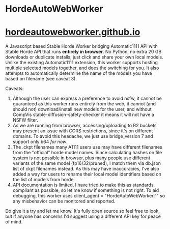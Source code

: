 # HordeAutoWebWorker
# [hordeautowebworker.github.io](https://hordeautowebworker.github.io)

A Javascript based Stable Horde Worker bridging Automatic1111 API with Stable Horde API that runs **entirely in browser**. No Python, no extra 20 GB downloads or duplicate installs, just click and share your own local models.
Unlike the existing Automatic1111 extension, this worker supports hosting multiple selected models together, and does the switching for you. It also attempts to automatically determine the name of the models you have based on filename (see caveat 3).

Caveats: 
1. Although the user can express a preference to avoid nsfw, it cannot be guaranteed as this worker runs entirely from the web, it cannot (and should not) download/install new models for the user, and without CompVis stable-diffusion-safety-checker it means it will not have a NSFW filter. 
2. As we are running from browser, accessing/uploading to R2 buckets may present an issue with CORS restrictions, since it's on different domains. To avoid this headache, we just use bridge_version 7 and support only b64 *for now*. 
3. The .ckpt filenames many A1111 users use may have different filenames from the "official" horde model names. Since calculating hashes on file system is not possible in browser, plus many people use different variants of the same model (fp16/32/pruned), I match them via db.json list of ckpt filenames instead. As this may have inaccuracies, I've also added a way for users to rename their local model identifiers based on the list of models from horde.
4. API documentation is limited, I have tried to make this as standards compliant as possible, so let me know if something is not right. To aid debugging, this worker uses client_agent = "HordeAutoWebWorker:1" so any misbehavior can be monitored and reported.

Do give it a try and let me know. It's fully open source so feel free to look, but if anyone has concerns I'd suggest using a different API key for peace of mind.